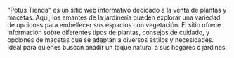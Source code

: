 "Potus Tienda"
es un sitio web informativo dedicado a la venta de plantas y macetas. Aquí, los amantes de la jardinería pueden explorar una variedad de opciones para embellecer sus espacios con vegetación. El sitio ofrece información sobre diferentes tipos de plantas, consejos de cuidado, y opciones de macetas que se adaptan a diversos estilos y necesidades. Ideal para quienes buscan añadir un toque natural a sus hogares o jardines.
